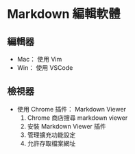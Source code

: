 Markdown 編輯軟體
======

編輯器
-----
+ Mac： 使用 Vim
+ Win： 使用 VSCode

檢視器
-----
+ 使用 Chrome 插件： Markdown Viewer
  1. Chrome 商店搜尋 markdown viewer
  2. 安裝 Markdown Viewer 插件
  3. 管理擴充功能設定
  4. 允許存取檔案網址
